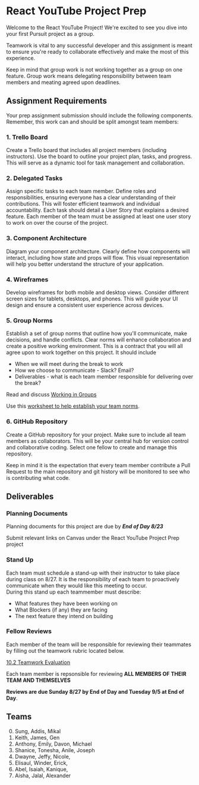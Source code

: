 # React YouTube Project Prep 


Welcome to the React YouTube Project! We're excited to see you dive into your first Pursuit project as a group.
 
Teamwork is vital to any successful developer and this assignment is meant to ensure you're ready to collaborate effectively and make the most of this experience.  

Keep in mind that group work is not working together as a group on one feature.  Group work means delegating responsibility between team members and meating agreed upon deadlines.  

## Assignment Requirements

Your prep assignment submission should include the following components.  Remember, this work can and should be split amongst team members:

### 1. Trello Board
Create a Trello board that includes all project members (including instructors). Use the board to outline your project plan, tasks, and progress. This will serve as a dynamic tool for task management and collaboration.  


### 2. Delegated Tasks
Assign specific tasks to each team member. Define roles and responsibilities, ensuring everyone has a clear understanding of their contributions. This will foster efficient teamwork and individual accountability. Each task should detail a  User Story that explains a desired feature.  Each member of the team must be assigned at least one user story to work on over the course of the project.


### 3. Component Architecture
Diagram your component architecture. Clearly define how components will interact, including how state and props will flow. This visual representation will help you better understand the structure of your application.

### 4. Wireframes
Develop wireframes for both mobile and desktop views. Consider different screen sizes for tablets, desktops, and phones. This will guide your UI design and ensure a consistent user experience across devices.

### 5. Group Norms
Establish a set of group norms that outline how you'll communicate, make decisions, and handle conflicts. Clear norms will enhance collaboration and create a positive working environment.  This is a contract that you will all agree upon to work together on this project.  It should include

* When we will meet during the break to work 
* How we choose to communicate - Slack? Email?
* Deliverables - what is each team member responsible for delivering over the break?

Read and discuss [Working in Groups](./working-in-groups.md)

Use this [worksheet to help establish your team norms](https://www.ccl.org/articles/leading-effectively-articles/the-real-world-guide-to-team-norms/).

### 6. GitHub Repository
Create a GitHub repository for your project. Make sure to include all team members as collaborators. This will be your central hub for version control and collaborative coding.  Select one fellow to create and manage this repository.  

Keep in mind it is the expectation that every team member contribute a Pull Request to the main repository and git history will be monitored to see who is contributing what code.

## Deliverables

### Planning Documents
Planning documents for this project are due by ***End of Day 8/23*** 

Submit relevant links on Canvas under the React YouTube Project Prep project

### Stand Up 
Each team must schedule a stand-up with their instructor to take place during class on 8/27.  It is the responsibility of each team to proactively communicate when they would like this meeting to occur.  
During this stand up each teammember must describe:
* What features they have been working on 
* What Blockers (if any) they are facing
* The next feature they intend on building

### Fellow Reviews
Each member of the team will be responsible for reviewing their teammates by filling out the teamwork rubric located below.

[10.2 Teamwork Evaluation](https://docs.google.com/forms/d/e/1FAIpQLSdunGqFbV5WOdZ98VZDUhVbdcB2u96bFfDKTRlj8plt_bDnJA/viewform)

Each team member is repsonsible for reviewing **ALL MEMBERS OF THEIR TEAM AND THEMSELVES** 

**Reviews are due Sunday 8/27 by End of Day and Tuesday 9/5 at End of Day**.  





## Teams
0. Sung,  Addis,  Mikal
1. Keith, James, Gen
2. Anthony, Emily, Davon, Michael
3. Shanice, Tonesha, Anile, Joseph
4. Dwayne, Jeffy, Nicole,
5. Elisaul, Winder, Erick,
6. Abel, Isaiah, Kanique, 
7. Aisha, Jalal, Alexander 




